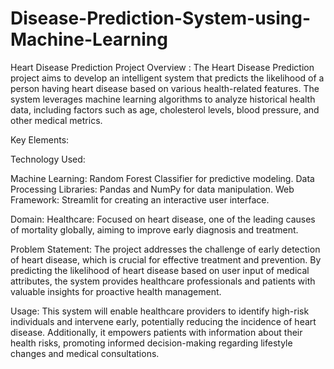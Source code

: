 # Disease-Prediction-System-using-Machine-Learning


Heart Disease Prediction Project Overview :
The Heart Disease Prediction project aims to develop an intelligent system that predicts the likelihood of a person having heart disease based on various health-related features. The system leverages machine learning algorithms to analyze historical health data, including factors such as age, cholesterol levels, blood pressure, and other medical metrics.

Key Elements:


Technology Used:

Machine Learning: Random Forest Classifier for predictive modeling.
Data Processing Libraries: Pandas and NumPy for data manipulation.
Web Framework: Streamlit for creating an interactive user interface.


Domain:
Healthcare: Focused on heart disease, one of the leading causes of mortality globally, aiming to improve early diagnosis and treatment.


Problem Statement:
The project addresses the challenge of early detection of heart disease, which is crucial for effective treatment and prevention. By predicting the likelihood of heart disease based on user input of medical attributes, the system provides healthcare professionals and patients with valuable insights for proactive health management.

Usage:
This system will enable healthcare providers to identify high-risk individuals and intervene early, potentially reducing the incidence of heart disease. Additionally, it empowers patients with information about their health risks, promoting informed decision-making regarding lifestyle changes and medical consultations.
